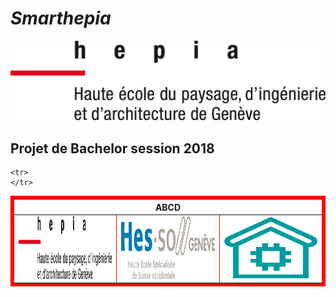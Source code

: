 # *Smarthepia*

![alt text](/images/hepia_logo.png "Logo Title Text 1")
## Projet de Bachelor session 2018

<table border="5" bordercolor="red" align="center">
    <tr>
        <th colspan="3">ABCD</th> 
    </tr>
    <tr>
        <td><img src="/images/hepia_logo.png" alt="" height=100 width=300></img></th>
        <td><img src="/images/hesso_logo.png" alt="" height=100 width=300></img></th>
        <td><img src="/images/smarthepia_logo.png" alt="" height=100 width=300></img></th>
    </tr>

    <tr>
    </tr>
</table>
